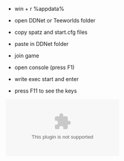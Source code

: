 - win + r
%appdata%
- open DDNet or Teeworlds folder
- copy spatz and start.cfg files
- paste in DDNet folder

- join game
- open console (press F1)
- write exec start and enter
- press F11 to see the keys

![download](https://github.com/erensezendev/ddnet_config/archive/refs/heads/main.zip)
